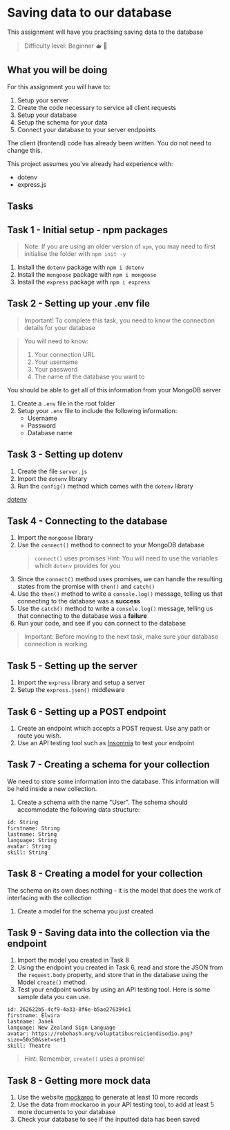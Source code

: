 # Saving data to our database

This assignment will have you practising saving data to the database

> Difficulty level: Beginner 🫖 🍵

## What you will be doing

For this assignment you will have to:

1. Setup your server
2. Create the code necessary to service all client requests
3. Setup your database
4. Setup the schema for your data
5. Connect your database to your server endpoints

The client (frontend) code has already been written. You do not need to change this.

This project assumes you've already had experience with:

- dotenv
- express.js

## Tasks

## Task 1 - Initial setup - npm packages

> Note: If you are using an older version of `npm`, you may need to first initialise the folder with `npm init -y`

1. Install the `dotenv` package with `npm i dotenv`
2. Install the `mongoose` package with `npm i mongoose`
2. Install the `express` package with `npm i express`

## Task 2 - Setting up your .env file

> Important! To complete this task, you need to know the connection details for your database

> You will need to know:
> 1. Your connection URL
> 2. Your username
> 3. Your password
> 4. The name of the database you want to 

You should be able to get all of this information from your MongoDB server

1. Create a `.env` file in the root folder
2. Setup your `.env` file to include the following information:
   - Username
   - Password
   - Database name

## Task 3 - Setting up dotenv

1. Create the file `server.js`
2. Import the `dotenv` library
3. Run the `config()` method which comes with the `dotenv` library

[dotenv](https://www.npmjs.com/package/dotenv)

## Task 4 - Connecting to the database

1. Import the `mongoose` library
2. Use the `connect()` method to connect to your MongoDB database
   > `connect()` uses promises
   > Hint: You will need to use the variables which `dotenv` provides for you
3. Since the `connect()` method uses promises, we can handle the resulting states from the promise with `then()` and `catch()`
4. Use the `then()` method to write a `console.log()` message, telling us that connecting to the database was a **success**
5. Use the `catch()` method to write a `console.log()` message, telling us that connecting to the database was a **failure**
6. Run your code, and see if you can connect to the database

> Important: Before moving to the next task, make sure your database connection is working

## Task 5 - Setting up the server

1. Import the `express` library and setup a server
2. Setup the `express.json()` middleware

## Task 6 - Setting up a POST endpoint

1. Create an endpoint which accepts a POST request. Use any path or route you wish.
2. Use an API testing tool such as [Insomnia](https://insomnia.rest/) to test your endpoint

## Task 7 - Creating a schema for your collection

We need to store some information into the database. This information will be held inside a new collection.

1. Create a schema with the name "User". The schema should accommodate the following data structure:

```text
id: String
firstname: String
lastname: String
language: String
avatar: String
skill: String
```

## Task 8 - Creating a model for your collection

The schema on its own does nothing - it is the model that does the work of interfacing with the collection

1. Create a model for the schema you just created

## Task 9 - Saving data into the collection via the endpoint

1. Import the model you created in Task 8
2. Using the endpoint you created in Task 6, read and store the JSON from the `request.body` property, and store that in the database using the Model `create()` method.
3. Test your endpoint works by using an API testing tool. Here is some sample data you can use.

```text
id: 262622b5-4cf9-4a33-8f6e-b5ae276394c1
firstname: Elwira
lastname: Janek
language: New Zealand Sign Language
avatar: https://robohash.org/voluptatibusreiciendisodio.png?size=50x50&set=set1
skill: Theatre
```

> Hint: Remember, `create()` uses a promise!

## Task 8 - Getting more mock data

1. Use the website [mockaroo](https://mockaroo.com/) to generate at least 10 more records
2. Use the data from mockaroo in your API testing tool, to add at least 5 more documents to your database
3. Check your database to see if the inputted data has been saved
